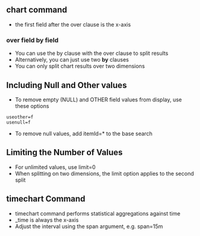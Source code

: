 ## chart command
- the first field after the over clause is the x-axis
### over field by field
- You can use the by clause with the over clause to split results
- Alternatively, you can just use two **by** clauses 
- You can only split chart results over two dimensions

## Including Null and Other values
- To remove empty (NULL) and OTHER field values from display, use these options
```
useother=f
usenull=f
```
- To remove null values, add itemId=* to the base search

## Limiting the Number of Values
- For unlimited values, use limit=0
- When splitting on two dimensions, the limit option applies to the second split

## timechart Command
- timechart command performs statistical aggregations against time
- _time is always the x-axis
- Adjust the interval using the span argument, e.g. span=15m

